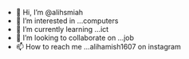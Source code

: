 - 👋 Hi, I’m @alihsmiah
- 👀 I’m interested in ...computers
- 🌱 I’m currently learning ...ict
- 💞️ I’m looking to collaborate on ...job
- 📫 How to reach me ...alihamish1607 on instagram

<!---
alihsmiah/alihsmiah is a ✨ special ✨ repository because its `README.md` (this file) appears on your GitHub profile.
You can click the Preview link to take a look at your changes.
